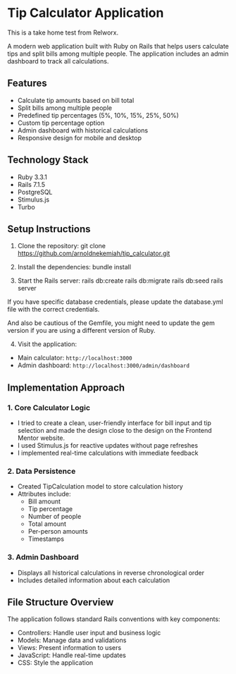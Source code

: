 # Tip Calculator Application
This is a take home test from Relworx.

A modern web application built with Ruby on Rails that helps users calculate tips and split bills among multiple people. The application includes an admin dashboard to track all calculations.

## Features

- Calculate tip amounts based on bill total
- Split bills among multiple people
- Predefined tip percentages (5%, 10%, 15%, 25%, 50%)
- Custom tip percentage option
- Admin dashboard with historical calculations
- Responsive design for mobile and desktop

## Technology Stack

- Ruby 3.3.1
- Rails 7.1.5
- PostgreSQL
- Stimulus.js
- Turbo

## Setup Instructions

1. Clone the repository:
git clone https://github.com/arnoldnekemiah/tip_calculator.git

2. Install the dependencies:
bundle install

3. Start the Rails server:
rails db:create
rails db:migrate
rails db:seed
rails server

If you have specific database credentials, please update the database.yml file with the correct credentials.

And also be cautious of the Gemfile, you might need to update the gem version if you are using a different version of Ruby.


4. Visit the application:
- Main calculator: `http://localhost:3000`
- Admin dashboard: `http://localhost:3000/admin/dashboard`

## Implementation Approach

### 1. Core Calculator Logic
- I tried to create a clean, user-friendly interface for bill input and tip selection and made the design close to the design on the Frontend Mentor website.
- I used Stimulus.js for reactive updates without page refreshes
- I implemented real-time calculations with immediate feedback

### 2. Data Persistence
- Created TipCalculation model to store calculation history
- Attributes include:
  - Bill amount
  - Tip percentage
  - Number of people
  - Total amount
  - Per-person amounts
  - Timestamps

### 3. Admin Dashboard
- Displays all historical calculations in reverse chronological order
- Includes detailed information about each calculation


## File Structure Overview

The application follows standard Rails conventions with key components:

- Controllers: Handle user input and business logic
- Models: Manage data and validations
- Views: Present information to users
- JavaScript: Handle real-time updates
- CSS: Style the application


